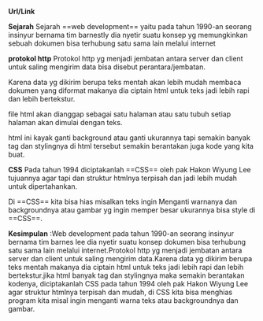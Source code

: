 **Url/Link**
[ ](https://youtu.be/0HHtGx0cDAg)

**Sejarah**
Sejarah ==web development== yaitu pada tahun 1990-an seorang insinyur bernama tim barnestly dia nyetir suatu konsep yg memungkinkan sebuah dokumen bisa terhubung satu sama lain melalui internet

**protokol http**
Protokol http yg menjadi jembatan antara server dan client untuk saling mengirim data bisa disebut perantara/jembatan.

Karena data yg dikirim berupa teks mentah akan lebih mudah membaca dokumen yang diformat makanya dia ciptain html untuk teks jadi lebih rapi dan lebih bertekstur.

file html akan dianggap sebagai satu halaman atau satu tubuh setiap halaman akan dimulai dengan teks.

html ini kayak ganti background atau ganti ukurannya tapi semakin banyak tag dan stylingnya di html tersebut semakin berantakan juga kode yang kita buat.
 
**CSS**
Pada tahun 1994 diciptakanlah ==CSS== oleh pak Hakon Wiyung Lee tujuannya agar tapi dan struktur htmlnya terpisah dan jadi lebih mudah untuk dipertahankan.

Di ==CSS== kita bisa hias misalkan teks ingin Menganti warnanya dan backgroundnya atau gambar yg ingin memper besar ukurannya bisa style di ==CSS==.


**Kesimpulan** :Web development pada tahun 1990-an seorang insinyur bernama tim barnes lee dia nyetir suatu konsep dokumen bisa terhubung satu sama lain melalui internet.Protokol http yg menjadi jembatan antara server dan client untuk saling mengirim data.Karena data yg dikirim berupa teks mentah makanya dia ciptain html untuk teks jadi lebih rapi dan lebih bertekstur.jika html banyak tag dan stylingnya maka semakin berantakan kodenya, diciptakanlah CSS pada tahun 1994 oleh pak Hakon Wiyung Lee agar struktur htmlnya terpisah dan mudah, di CSS kita bisa menghias program kita misal ingin menganti warna teks atau backgroundnya dan gambar.